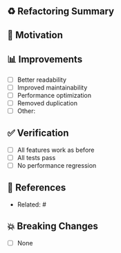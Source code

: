 ## ♻️ Refactoring Summary
<!-- Describe the code improvements -->

## 🎯 Motivation
<!-- Why was this refactoring needed? -->

## 📊 Improvements

- [ ] Better readability
- [ ] Improved maintainability
- [ ] Performance optimization
- [ ] Removed duplication
- [ ] Other:

## ✅ Verification

- [ ] All features work as before
- [ ] All tests pass
- [ ] No performance regression

## 🔗 References

- Related: #

## 💥 Breaking Changes
<!-- List any breaking changes -->
- [ ] None
